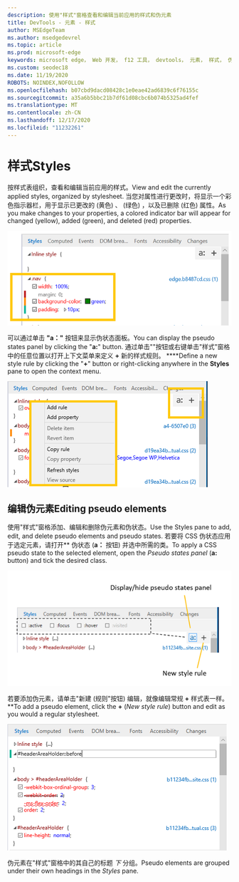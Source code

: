 ```yaml
---
description: 使用"样式"窗格查看和编辑当前应用的样式和伪元素
title: DevTools - 元素 - 样式
author: MSEdgeTeam
ms.author: msedgedevrel
ms.topic: article
ms.prod: microsoft-edge
keywords: microsoft edge， Web 开发， f12 工具， devtools， 元素， 样式， 伪状态， 伪类， 伪元素
ms.custom: seodec18
ms.date: 11/19/2020
ROBOTS: NOINDEX,NOFOLLOW
ms.openlocfilehash: b07cbd9dacd08428c1e0eae42ad6839c6f76155c
ms.sourcegitcommit: a35a6b5bbc21b7df61d08cbc6b074b5325ad4fef
ms.translationtype: MT
ms.contentlocale: zh-CN
ms.lasthandoff: 12/17/2020
ms.locfileid: "11232261"
---
```

# <span data-ttu-id="4b21d-104">样式</span><span class="sxs-lookup"><span data-stu-id="4b21d-104">Styles</span></span>

<span data-ttu-id="4b21d-105">按样式表组织，查看和编辑当前应用的样式。</span><span class="sxs-lookup"><span data-stu-id="4b21d-105">View and edit the currently applied styles, organized by stylesheet.</span></span>  <span data-ttu-id="4b21d-106">当您对属性进行更改时，将显示一个彩色指示器栏，用于显示已更改的 (黄色) 、 (绿色) ，以及已删除 (红色) 属性。</span><span class="sxs-lookup"><span data-stu-id="4b21d-106">As you make changes to your properties, a colored indicator bar will appear for changed (yellow), added (green), and deleted (red) properties.</span></span>

![样式窗格](../media/elements_styles.png)

<span data-ttu-id="4b21d-108">可以通过单击 **"a："** 按钮来显示伪状态面板。</span><span class="sxs-lookup"><span data-stu-id="4b21d-108">You can display the pseudo states panel by clicking the "**a:**" button.</span></span> <span data-ttu-id="4b21d-109">通过单击""按钮或右键单击"样式"窗格中的任意位置以打开上下文菜单来定义 **+** 新的样式规则。 \*\*\*\*</span><span class="sxs-lookup"><span data-stu-id="4b21d-109">Define a new style rule by clicking the "**+**" button or right-clicking anywhere in the **Styles** pane to open the context menu.</span></span>

![样式窗格按钮和上下文菜单](../media/elements_styles_buttons.png)

## <span data-ttu-id="4b21d-111">编辑伪元素</span><span class="sxs-lookup"><span data-stu-id="4b21d-111">Editing pseudo elements</span></span>

<span data-ttu-id="4b21d-112">使用"样式"窗格添加、编辑和删除伪元素和伪状态。</span><span class="sxs-lookup"><span data-stu-id="4b21d-112">Use the Styles pane to add, edit, and delete pseudo elements and pseudo states.</span></span> <span data-ttu-id="4b21d-113">若要将 CSS 伪状态应用于选定元素，请打开\*\* 伪状态 (**a：** 按钮) 并选中所需的类。</span><span class="sxs-lookup"><span data-stu-id="4b21d-113">To apply a CSS pseudo state to the selected element, open the *Pseudo states panel* (**a:** button) and tick the desired class.</span></span>

![样式窗格中的伪类](../media/elements_styles_pseudo_states.png)

<span data-ttu-id="4b21d-115">若要添加伪元素，请单击"新建 (规则"按钮) 编辑，就像编辑常规 **+** 样式表一样。 \*\*</span><span class="sxs-lookup"><span data-stu-id="4b21d-115">To add a pseudo element, click the **+** (*New style rule*) button and edit as you would a regular stylesheet.</span></span>

![从"样式"窗格添加伪元素](../media/elements_styles_pseudo_element.png)

<span data-ttu-id="4b21d-117">伪元素在"样式"窗格中的其自己的标题 *下* 分组。</span><span class="sxs-lookup"><span data-stu-id="4b21d-117">Pseudo elements are grouped under their own headings in the *Styles* pane.</span></span>

